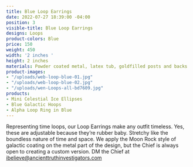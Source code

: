 ```yaml
---
title: Blue Loop Earrings
date: 2022-07-27 18:39:00 -04:00
position: 3
visible-title: Blue Loop Earrings
designs: Loops
product-colors: Blue
price: 150
weight: 450
width: '2 inches '
height: 2 inches
materials: Powder coated metal, latex tub, goldfilled posts and backs
product-images:
- "/uploads/web-loop-blue-01.jpg"
- "/uploads/web-loop-blue-02.jpg"
- "/uploads/wen-Loops-all-bd7609.jpg"
products:
- Mini Celestial Ice Ellipses
- Blue Galactic Hoops
- Alpha Loop Ring in Blue
---
```


Representing time loops, our Loop Earrings make any outfit timeless. Yes, these are adjustable because they’re rubber baby. Stretchy like the boundless nature of time and space. We apply the Moon Rock style of galactic coating on the metal part of the design, but the Chief is always open to creating a custom version. DM the Chief at ibelieve@ancienttruthinvestigators.com